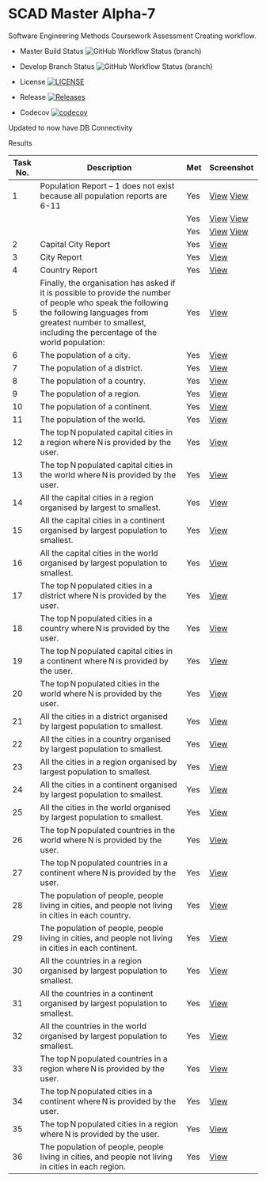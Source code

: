 # SCAD Master Alpha-7



Software Engineering Methods Coursework Assessment
Creating workflow.

* Master Build Status  ![GitHub Workflow Status (branch)](https://img.shields.io/github/actions/workflow/status/carolinemcsherry/SCAD/main.yml?branch=master)

* Develop Branch Status ![GitHub Workflow Status (branch)](https://img.shields.io/github/actions/workflow/status/carolinemcsherry/SCAD/main.yml?branch=develop)

* License [![LICENSE](https://img.shields.io/github/license/carolinemcsherry/SCAD.svg?style=flat-square)](https://github.com/carolinemcsherry/SCAD/blob/master/LICENSE)

* Release [![Releases](https://img.shields.io/github/release/carolinemcsherry/SCAD/all.svg?style=flat-square)](https://github.com/<username>/<repository>/releases)

* Codecov [![codecov](https://codecov.io/gh/carolinemcsherry/SCAD/graph/badge.svg?token=U106UJCD26)](https://codecov.io/gh/carolinemcsherry/SCAD)

Updated to now have DB Connectivity


Results

| Task No. | Description                                                                                     | Met | Screenshot           |
|----------|-------------------------------------------------------------------------------------------------|-----|----------------------|
| 1        | Population Report – 1 does not exist because all population reports are 6-11                    | Yes | [View](https://github.com/carolinemcsherry/SCAD/blob/master/images/1a.png) [View](https://github.com/carolinemcsherry/SCAD/blob/master/images/1a.png) |
|          |                                                                                                 | Yes | [View](https://github.com/carolinemcsherry/SCAD/blob/master/images/1b.png) [View](https://github.com/carolinemcsherry/SCAD/blob/master/images/1b.png) |
|          |                                                                                                 | Yes | [View](https://github.com/carolinemcsherry/SCAD/blob/master/images/1c.png) [View](https://github.com/carolinemcsherry/SCAD/blob/master/images/1c.png) |
| 2        | Capital City Report                                                                             | Yes | [View](https://github.com/carolinemcsherry/SCAD/blob/master/images/2.png) |
| 3        | City Report                                                                                     | Yes | [View](https://github.com/carolinemcsherry/SCAD/blob/master/images/3.png) |
| 4        | Country Report                                                                                  | Yes | [View](https://github.com/carolinemcsherry/SCAD/blob/master/images/4.png) |
| 5        | Finally, the organisation has asked if it is possible to provide the number of people who speak the following the following languages from greatest number to smallest, including the percentage of the world population: | Yes | [View](https://github.com/carolinemcsherry/SCAD/blob/master/images/5.png) |
| 6        | The population of a city.                                                                      | Yes | [View](https://github.com/carolinemcsherry/SCAD/blob/master/images/6.png) |
| 7        | The population of a district.                                                                  | Yes | [View](https://github.com/carolinemcsherry/SCAD/blob/master/images/7.png) |
| 8        | The population of a country.                                                                   | Yes | [View](https://github.com/carolinemcsherry/SCAD/blob/master/images/8.png) |
| 9        | The population of a region.                                                                    | Yes | [View](https://github.com/carolinemcsherry/SCAD/blob/master/images/9.png) |
| 10       | The population of a continent.                                                                 | Yes | [View](https://github.com/carolinemcsherry/SCAD/blob/master/images/10.png) |
| 11       | The population of the world.                                                                   | Yes | [View](https://github.com/carolinemcsherry/SCAD/blob/master/images/11.png) |
| 12       | The top N populated capital cities in a region where N is provided by the user.                 | Yes | [View](https://github.com/carolinemcsherry/SCAD/blob/master/images/12.png) |
| 13       | The top N populated capital cities in the world where N is provided by the user.                | Yes | [View](https://github.com/carolinemcsherry/SCAD/blob/master/images/13.png) |
| 14       | All the capital cities in a region organised by largest to smallest.                             | Yes | [View](https://github.com/carolinemcsherry/SCAD/blob/master/images/14.png) |
| 15       | All the capital cities in a continent organised by largest population to smallest.               | Yes | [View](https://github.com/carolinemcsherry/SCAD/blob/master/images/15.png) |
| 16       | All the capital cities in the world organised by largest population to smallest.                 | Yes | [View](https://github.com/carolinemcsherry/SCAD/blob/master/images/16.png) |
| 17       | The top N populated cities in a district where N is provided by the user.                       | Yes | [View](https://github.com/carolinemcsherry/SCAD/blob/master/images/17.png) |
| 18       | The top N populated cities in a country where N is provided by the user.                        | Yes | [View](https://github.com/carolinemcsherry/SCAD/blob/master/images/18.png) |
| 19       | The top N populated capital cities in a continent where N is provided by the user.              | Yes | [View](https://github.com/carolinemcsherry/SCAD/blob/master/images/19.png) |
| 20       | The top N populated cities in the world where N is provided by the user.                        | Yes | [View](https://github.com/carolinemcsherry/SCAD/blob/master/images/20.png) |
| 21       | All the cities in a district organised by largest population to smallest.                         | Yes | [View](https://github.com/carolinemcsherry/SCAD/blob/master/images/21.png) |
| 22       | All the cities in a country organised by largest population to smallest.                          | Yes | [View](https://github.com/carolinemcsherry/SCAD/blob/master/images/22.png) |
| 23       | All the cities in a region organised by largest population to smallest.                           | Yes | [View](https://github.com/carolinemcsherry/SCAD/blob/master/images/23.png) |
| 24       | All the cities in a continent organised by largest population to smallest.                        | Yes | [View](https://github.com/carolinemcsherry/SCAD/blob/master/images/24.png) |
| 25       | All the cities in the world organised by largest population to smallest.                          | Yes | [View](https://github.com/carolinemcsherry/SCAD/blob/master/images/25.png) |
| 26       | The top N populated countries in the world where N is provided by the user.                      | Yes | [View](https://github.com/carolinemcsherry/SCAD/blob/master/images/26.png) |
| 27       | The top N populated countries in a continent where N is provided by the user.                   | Yes | [View](https://github.com/carolinemcsherry/SCAD/blob/master/images/27.png) |
| 28       | The population of people, people living in cities, and people not living in cities in each country. | Yes | [View](https://github.com/carolinemcsherry/SCAD/blob/master/images/28.png) |
| 29       | The population of people, people living in cities, and people not living in cities in each continent. | Yes | [View](https://github.com/carolinemcsherry/SCAD/blob/master/images/29.png) |
| 30       | All the countries in a region organised by largest population to smallest.                        | Yes | [View](https://github.com/carolinemcsherry/SCAD/blob/master/images/30.png) |
| 31       | All the countries in a continent organised by largest population to smallest.                     | Yes | [View](https://github.com/carolinemcsherry/SCAD/blob/master/images/31.png) |
| 32       | All the countries in the world organised by largest population to smallest.                        | Yes | [View](https://github.com/carolinemcsherry/SCAD/blob/master/images/32.png) |
| 33       | The top N populated countries in a region where N is provided by the user.                       | Yes | [View](https://github.com/carolinemcsherry/SCAD/blob/master/images/33.png) |
| 34       | The top N populated cities in a continent where N is provided by the user.                       | Yes | [View](https://github.com/carolinemcsherry/SCAD/blob/master/images/34.png) |
| 35       | The top N populated cities in a region where N is provided by the user.                          | Yes | [View](https://github.com/carolinemcsherry/SCAD/blob/master/images/35.png) |
| 36       | The population of people, people living in cities, and people not living in cities in each region. | Yes | [View](https://github.com/carolinemcsherry/SCAD/blob/master/images/36.png) |
